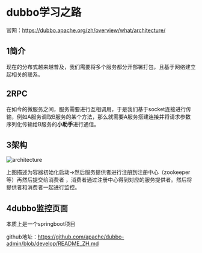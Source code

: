 # dubbo学习之路

官网：https://dubbo.apache.org/zh/overview/what/architecture/



## 1简介

现在的分布式越来越普及，我们需要将多个服务都分开部署打包，且基于网络建立起相关的联系。



## 2RPC

在如今的微服务之间，服务需要进行互相调用，于是我们基于socket连接进行传输，例如A服务调取B服务的某个方法，那么就需要A服务搭建连接并将请求参数序列化传输给B服务的**小助手**进行通信。

## 3架构

![architecture](http://inis.inis1719.cn/202207260002230.png)

上图描述为容器初始化启动->然后服务提供者进行注册到注册中心（zookeeper等）再然后提交给消费者 ，消费者通过注册中心得到对应的服务提供者。然后将提供者和消费者一起进行监控。



## 4dubbo监控页面

本质上是一个springboot项目

github地址：https://github.com/apache/dubbo-admin/blob/develop/README_ZH.md





